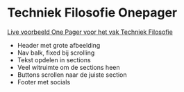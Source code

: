 # Techniek Filosofie Onepager

[Live voorbeeld One Pager voor het vak Techniek Filosofie]()

- Header met grote afbeelding
- Nav balk, fixed bij scrolling
- Tekst opdelen in sections
- Veel witruimte om de sections heen
- Buttons scrollen naar de juiste section
- Footer met socials 